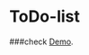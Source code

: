 # ToDo-list
###check  [Demo](https://todo-mylists.netlify.app/).
 
<!-- This site was built using [GitHub Pages](https://pages.github.com/).

 -->
